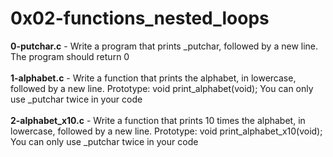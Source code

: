 # 0x02-functions_nested_loops<br/>
**0-putchar.c** - Write a program that prints _putchar, followed by a new line. The program should return 0<br/><br/>
**1-alphabet.c** - Write a function that prints the alphabet, in lowercase, followed by a new line. Prototype: void print_alphabet(void); You can only use _putchar twice in your code<br/><br/>
**2-alphabet_x10.c** - Write a function that prints 10 times the alphabet, in lowercase, followed by a new line. Prototype: void print_alphabet_x10(void); You can only use _putchar twice in your code<br/><br/>
